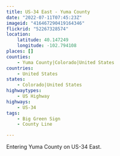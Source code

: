 ```yaml
---
title: US-34 East - Yuma County
date: "2022-07-11T07:45:23Z"
imageid: "416467290419164346"
flickrid: "52267328574"
location:
    latitude: 40.147249
    longitude: -102.794108
places: []
counties:
    - Yuma County|Colorado|United States
countries:
    - United States
states:
    - Colorado|United States
highwaytypes:
    - US Highway
highways:
    - US-34
tags:
    - Big Green Sign
    - County Line

---
```

Entering Yuma County on US-34 East.